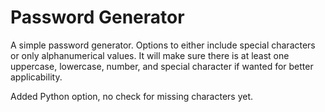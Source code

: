 # Password Generator
A simple password generator. Options to either include special characters or only alphanumerical values. It will make sure there is at least one uppercase, lowercase, number, and special character if wanted for better applicability. 

Added Python option, no check for missing characters yet.